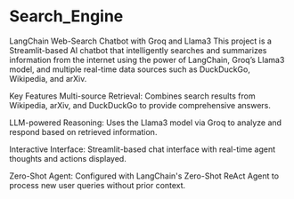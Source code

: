 # Search_Engine

LangChain Web-Search Chatbot with Groq and Llama3
This project is a Streamlit-based AI chatbot that intelligently searches and summarizes information from the internet using the power of LangChain, Groq’s Llama3 model, and multiple real-time data sources such as DuckDuckGo, Wikipedia, and arXiv.

Key Features
Multi-source Retrieval: Combines search results from Wikipedia, arXiv, and DuckDuckGo to provide comprehensive answers.

LLM-powered Reasoning: Uses the Llama3 model via Groq to analyze and respond based on retrieved information.

Interactive Interface: Streamlit-based chat interface with real-time agent thoughts and actions displayed.

Zero-Shot Agent: Configured with LangChain's Zero-Shot ReAct Agent to process new user queries without prior context.
